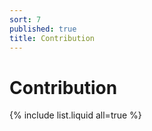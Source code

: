 ```yaml
---
sort: 7
published: true
title: Contribution
---
```

# Contribution

{% include list.liquid all=true %}
